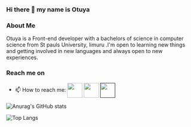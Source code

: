  ### Hi there 👋 my name is Otuya

### About Me
Otuya is a Front-end developer with a bachelors of science in computer science from St pauls University, limuru .I'm open to learning new things and getting involved in new languages and always open to new experiences.



### Reach me on
- 📫 How to reach me: 
<a href="https://www.linkedin.com/in/grace-otuya/" target="blank"><img align="center" src="https://img.icons8.com/color/2x/linkedin-circled.png" height="40" /></a>
<a href="https://github.com/Otuyanyangayi" target="blank"><img align="center" src="https://img.icons8.com/ios-filled/2x/github.png" height="40" /></a>
<a href="" target="blank"><img align="center" src="https://img.icons8.com/color/2x/instagram-new.png" height="40" /></a>





![Anurag's GitHub stats](https://github-readme-stats.vercel.app/api?username=odoyoninah&show_icons=true&theme=radical)

![Top Langs](https://github-readme-stats.vercel.app/api/top-langs/?username=odoyoninah&layout=compact)